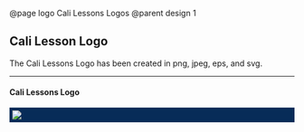 @page logo Cali Lessons Logos
@parent design 1

## Cali Lesson Logo

The Cali Lessons Logo has been created in png, jpeg, eps, and svg.

---

#### Cali Lessons Logo

<style>
	.bckgrd {
		display: block;
		background: #072c58;
		padding: 5px;
	}
</style>

<div class="bckgrd">
	<img src="https://image.ibb.co/ij5tWx/cali_lessons_logo.png"/>
</div>